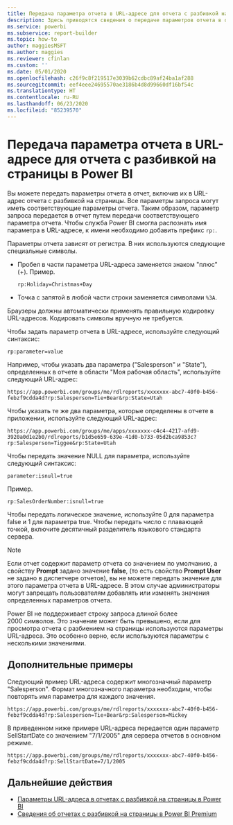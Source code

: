 ```yaml
---
title: Передача параметра отчета в URL-адресе для отчета с разбивкой на страницы в Power BI (построитель отчетов Power BI)
description: Здесь приводятся сведения о передаче параметров отчета в отчет путем их включения в URL-адрес отчета с разбивкой на страницы.
ms.service: powerbi
ms.subservice: report-builder
ms.topic: how-to
author: maggiesMSFT
ms.author: maggies
ms.reviewer: cfinlan
ms.custom: ''
ms.date: 05/01/2020
ms.openlocfilehash: c26f9c8f219517e3039b62cdbc89af24ba1af288
ms.sourcegitcommit: eef4eee24695570ae3186b4d8d99660df16bf54c
ms.translationtype: HT
ms.contentlocale: ru-RU
ms.lasthandoff: 06/23/2020
ms.locfileid: "85239570"
---
```

# <a name="pass-a-report-parameter-in-a-url-for-a-paginated-report-in-power-bi"></a>Передача параметра отчета в URL-адресе для отчета с разбивкой на страницы в Power BI 

Вы можете передать параметры отчета в отчет, включив их в URL-адрес отчета с разбивкой на страницы. Все параметры запроса могут иметь соответствующие параметры отчета. Таким образом, параметр запроса передается в отчет путем передачи соответствующего параметра отчета. Чтобы служба Power BI смогла распознать имя параметра в URL-адресе, к имени необходимо добавить префикс `rp:`. 

Параметры отчета зависят от регистра. В них используются следующие специальные символы. 

- Пробел в части параметра URL-адреса заменяется знаком "плюс" (+).  Пример. 

    ```rp:Holiday=Christmas+Day```

- Точка с запятой в любой части строки заменяется символами `%3A`.

Браузеры должны автоматически применять правильную кодировку URL-адресов. Кодировать символы вручную не требуется. 

Чтобы задать параметр отчета в URL-адресе, используйте следующий синтаксис: 

```
rp:parameter=value
```

Например, чтобы указать два параметра ("Salesperson" и "State"), определенных в отчете в области "Моя рабочая область", используйте следующий URL-адрес: 

```
https://app.powerbi.com/groups/me/rdlreports/xxxxxxx-abc7-40f0-b456-febzf9cdda4d?rp:Salesperson=Tie+Bear&rp:State=Utah 
```

Чтобы указать те же два параметра, которые определены в отчете в приложении, используйте следующий URL-адрес: 

```
https://app.powerbi.com/groups/me/apps/xxxxxxx-c4c4-4217-afd9-3920a0d1e2b0/rdlreports/b1d5e659-639e-41d0-b733-05d2bca9853c?rp:Salesperson=Tiggee&rp:State=Utah 
```

Чтобы передать значение NULL для параметра, используйте следующий синтаксис: 

```
parameter:isnull=true
```

Пример.

```
rp:SalesOrderNumber:isnull=true
```

Чтобы передать логическое значение, используйте 0 для параметра false и 1 для параметра true. Чтобы передать число с плавающей точкой, включите десятичный разделитель языкового стандарта сервера.

> [!NOTE]
> Если отчет содержит параметр отчета со значением по умолчанию, а свойству **Prompt** задано значение **false**, (то есть свойство **Prompt User** не задано в диспетчере отчетов), вы не можете передать значение для этого параметра отчета в URL-адресе. В этом случае администраторы могут запрещать пользователям добавлять или изменять значения определенных параметров отчета.
> 
> Power BI не поддерживает строку запроса длиной более 2000 символов.  Это значение может быть превышено, если для просмотра отчета с разбиением на страницы используются параметры URL-адреса.  Это особенно верно, если используются параметры с несколькими значениями.

## <a name="additional-examples"></a>Дополнительные примеры 

Следующий пример URL-адреса содержит многозначный параметр "Salesperson". Формат многозначного параметра необходим, чтобы повторять имя параметра для каждого значения. 

```
https://app.powerbi.com/groups/me/rdlreports/xxxxxxx-abc7-40f0-b456-febzf9cdda4d?rp:Salesperson=Tie+Bear&rp:Salesperson=Mickey 
```

В приведенном ниже примере URL-адреса передается один параметр SellStartDate со значением "7/1/2005" для сервера отчетов в основном режиме.

```
https://app.powerbi.com/groups/me/rdlreports/xxxxxxx-abc7-40f0-b456-febzf9cdda4d?rp:SellStartDate=7/1/2005
```

## <a name="next-steps"></a>Дальнейшие действия

- [Параметры URL-адреса в отчетах с разбивкой на страницы в Power BI](report-builder-url-parameters.md)
- [Сведения об отчетах с разбивкой на страницы в Power BI Premium](paginated-reports-report-builder-power-bi.md)
